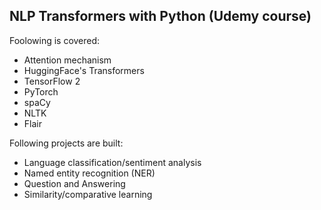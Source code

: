 ## NLP Transformers with Python (Udemy course)

Foolowing is covered:

- Attention mechanism
- HuggingFace's Transformers
- TensorFlow 2
- PyTorch
- spaCy
- NLTK
- Flair

Following projects are built:
- Language classification/sentiment analysis
- Named entity recognition (NER)
- Question and Answering
- Similarity/comparative learning
